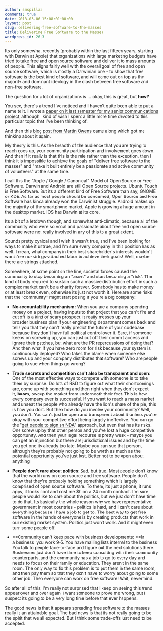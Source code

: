 ```yaml
---
author: smspillaz
comments: true
date: 2013-03-06 15:08:01+00:00
layout: post
slug: delivering-free-software-to-the-masses
title: Delivering Free Software to the Masses
wordpress_id: 2613
---
```


Its only somewhat recently (probably within the last fifteen years, starting with Darwin at Apple) that organizations with large marketing budgets have tried to take free and open source software and deliver it to mass amounts of people. This aligns fairly well with the overall goal of free and open source software, which is mostly a Darwinian one - to show that free software is the best kind of software, and will come out on top as the majority and dominant ideology in the clash between free software and non-free software.

The question for a lot of organizations is ... okay, this is great, but **how?**

You see, there's a trend I've noticed and I haven't quite been able to put a name to it. I wrote a [paper on it last semester for my senior communications project](https://docs.google.com/document/d/17U7cmRI61n_fATndKZqzBBpodg4oY_5xnOclHmTzDFI/edit?usp=sharing), although I kind of wish I spent a little more time devoted to this particular topic that I've been thinking of.

And then this [blog post from Martin Owens](http://webcache.googleusercontent.com/search?q=cache:doctormo.org/2013/03/06/ubuntu-membership-2/) came along which got me thinking about it again.

My theory is this. As the breadth of the audience that you are trying to reach goes up, your community participation and involvement goes down. And then if it really is that this is the rule rather than the exception, then I think it is impossible to achieve the goals of "deliver free software to the masses" and "make it built entirely be a passionate and active community of volunteers" at the same time.

I call this the "Apple / Google / Canonical" Model of Open Source or Free Software. Darwin and Android are still Open Source projects. Ubuntu Touch is Free Software. But its a different kind of Free Software than say, GNOME or KDE. As far as most people should be concerned, Open Source and Free Software has kinda already won the Darwinist struggle. Android makes up the majority of the smartphone market, Apple is growing a huge amount in the desktop market. iOS has Darwin at its core.

Its a bit of a letdown though, and somewhat anti-climatic, because all of the community who were so vocal and passionate about free and open source software were not really involved in any of this to a great extent.

Sounds pretty cynical and I wish it wasn't true, and I've been looking for ways to make it untrue, and I'm sure every company in this position has as well. I mean, what company in their best shareholder's interests wouldn't want free no-strings-attached labor to achieve their goals? Well, maybe there are strings attached.

Somewhere, at some point on the line, societal forces caused the community to stop becoming an "asset" and start becoming a "risk". The kind of body required to sustain such a massive distribution effort in such a complex market can't be a charity forever. Somebody has to make money or at least break even, otherwise its just not worth it. Here are some risks that the "community" might start posing if you're a big company:



	
  * **No accountability mechanism:** When you are a company spending money on a project, having inputs to that project that you can't fire and cut off is a kind of scary prospect. It really messes up your broader business plan if your engineering department comes back and tells you that they can't really predict the future of your codebase because they don't have full political control over it. Sure, if someone keeps on screwing up, you can just cut off their commit access and ignore their patches, but what are the PR repercussions of doing that? And then what if you have zero room for risk because your system is continuously deployed? Who takes the blame when someone else screws up and your company distributes that software? Who are people going to sue when things go wrong?

	
  * **Trade secrets and competition can't also be transparent and open**: One of the most effective ways to compete with someone is to take them by surprise. Do lots of R&D to figure out what their shortcomings are, come up with something and then right when they don't expect it, **boom**, sweep the market from underneath their feet. This is how every company ever is successful. If you want to reach a mass market and unseat the people who already have the lion's share of the pie, this is how you do it. But then how do you involve your community? Well, you don't. You can't just be open and transparent about it unless you're okay with your competitive effort being largely ineffective. You can go the "[get people to sign an NDA](http://www.markshuttleworth.com/archives/1200)" approach, but even that has its risks. One screw up by that other person and you've lost a huge competitive opportunity. And then your legal recourse is pretty weak - maybe you can get an injunction but there are jurisdictional issues and by the time you get one its already too late. Maybe you can sue that person, although they're probably not going to be worth as much as the potential opportunity you've just lost. Better not to be open about anything

	
  * **People don't care about politics**: Sad, but true. Most people don't know that the world runs on open source and free software. People don't know that they're probably holding something which is largely comprised of open source software. To them, its just a phone, it runs apps, it looks cool and cost me $0 on a 24 month contract. I'm sure people would like to care about the politics, but we just don't have time to do that. Its basically the whole reason why we have representative government in most countries - politics is hard, and I can't care about everything because I have a job to get to. The best way to get free software in the hands of everyone is by creating products that work in our existing market system. Politics just won't work. And it might even turn some people off.

	
  * **Community can't keep pace with business developments: **In a business  you work 9-5. You have mailing lists internal to the business  You talk to people face-to-face and figure out the next solutions there. Businesses just don't have time to keep consulting with their community counterparts, and the community has a job to go to every day and needs to focus on their family or education. They aren't in the same room. The only way to fix this problem is to put them in the same room, and then pay them so that they don't have to worry about going to some other job. Then everyone can work on free software! Wait, nevermind.


So after all of this, I'm really not surprised that I keep on seeing this trend appear over and over again. I want someone to prove me wrong, but I suspect its going to be a very long time before that ever happens.

The good news is that it appears spreading free software to the masses really is an attainable goal. The bad news is that its not really going to be the spirit that we all expected. But I think some trade-offs just need to be accepted.
